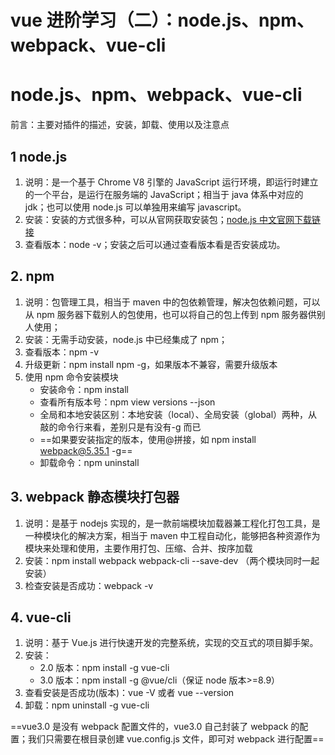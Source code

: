 # vue 进阶学习（二）：node.js、npm、webpack、vue-cli

# node.js、npm、webpack、vue-cli

前言：主要对插件的描述，安装，卸载、使用以及注意点

## 1 node.js

1. 说明：是一个基于 Chrome V8 引擎的 JavaScript 运行环境，即运行时建立的一个平台，是运行在服务端的 JavaScript；相当于 java 体系中对应的 jdk；也可以使用 node.js 可以单独用来编写 javascript。
2. 安装：安装的方式很多种，可以从官网获取安装包；[node.js 中文官网下载链接](http://nodejs.cn/download/)
3. 查看版本：node -v；安装之后可以通过查看版本看是否安装成功。

## 2. npm

1. 说明：包管理工具，相当于 maven 中的包依赖管理，解决包依赖问题，可以从 npm 服务器下载别人的包使用，也可以将自己的包上传到 npm 服务器供别人使用；
2. 安装：无需手动安装，node.js 中已经集成了 npm；
3. 查看版本：npm -v
4. 升级更新：npm install npm -g，如果版本不兼容，需要升级版本
5. 使用 npm 命令安装模块
   - 安装命令：npm install <Module Name>
   - 查看所有版本号：npm view <Module Name> versions --json
   - 全局和本地安装区别：本地安装（local）、全局安装（global）两种，从敲的命令行来看，差别只是有没有-g 而已
   - ==如果要安装指定的版本，使用@拼接，如 npm install webpack@5.35.1 -g==
   - 卸载命令：npm uninstall <Module Name>

## 3. webpack 静态模块打包器

1. 说明：是基于 nodejs 实现的，是一款前端模块加载器兼工程化打包工具，是一种模块化的解决方案，相当于 maven 中工程自动化，能够把各种资源作为模块来处理和使用，主要作用打包、压缩、合并、按序加载
2. 安装：npm install webpack webpack-cli --save-dev （两个模块同时一起安装）
3. 检查安装是否成功：webpack -v

## 4. vue-cli

1. 说明：基于 Vue.js 进行快速开发的完整系统，实现的交互式的项目脚手架。
2. 安装：
   - 2.0 版本：npm install -g vue-cli
   - 3.0 版本：npm install -g @vue/cli（保证 node 版本>=8.9）
3. 查看安装是否成功(版本)：vue -V 或者 vue --version
4. 卸载：npm uninstall -g vue-cli

==vue3.0 是没有 webpack 配置文件的，vue3.0 自己封装了 webpack 的配置；我们只需要在根目录创建 vue.config.js 文件，即可对 webpack 进行配置==
